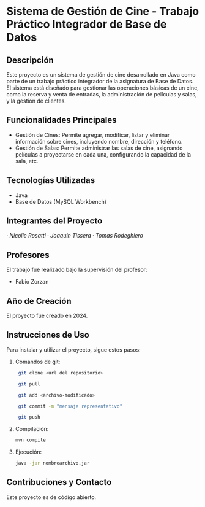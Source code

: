 # Sistema de Gestión de Cine - Trabajo Práctico Integrador de Base de Datos

## Descripción
Este proyecto es un sistema de gestión de cine desarrollado en Java como parte de un trabajo práctico integrador de la asignatura de Base de Datos. El sistema está diseñado para gestionar las operaciones básicas de un cine, como la reserva y venta de entradas, la administración de películas y salas, y la gestión de clientes.

## Funcionalidades Principales
* Gestión de Cines: Permite agregar, modificar, listar y eliminar información sobre cines, incluyendo nombre, dirección y teléfono.
* Gestión de Salas: Permite administrar las salas de cine, asignando películas a proyectarse en cada una, configurando la capacidad de la sala, etc.

## Tecnologías Utilizadas
* Java
* Base de Datos (MySQL Workbench)

## Integrantes del Proyecto
· *Nicolle Rosatti*
· *Joaquin Tissera*
· *Tomas Rodeghiero*

## Profesores
El trabajo fue realizado bajo la supervisión del profesor:
* Fabio Zorzan

## Año de Creación
El proyecto fue creado en 2024.

## Instrucciones de Uso
Para instalar y utilizar el proyecto, sigue estos pasos:

1. Comandos de git:

   ```bash
    git clone <url del repositorio>
   
    git pull

    git add <archivo-modificado> 

    git commit -m "mensaje representativo" 

    git push

2. Compilación:
    ```bash
    mvn compile

3. Ejecución:
    ```bash
    java -jar nombrearchivo.jar

## Contribuciones y Contacto
Este proyecto es de código abierto.